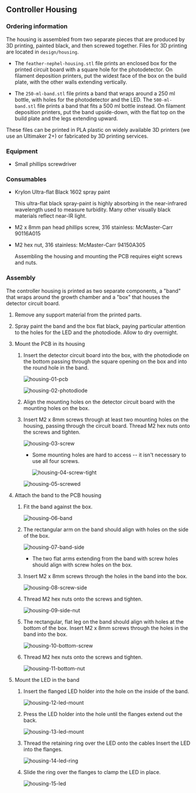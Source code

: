 ## Controller Housing

### Ordering information

The housing is assembled from two separate pieces that are produced by 3D printing, painted black, and then screwed together. Files for 3D printing are located in `design/housing`. 

* The `feather-nephel-housing.stl` file prints an enclosed box for the printed circuit board with a square hole for the photodetector. On filament deposition printers, put the widest face of the box on the build plate, with the other walls extending vertically.

* The `250-ml-band.stl` file prints a band that wraps around a 250 ml bottle, with holes for the photodetector and the LED. The `500-ml-band.stl` file prints a band that fits a 500 ml bottle instead. On filament deposition printers, put the band upside-down, with the flat top on the build plate and the legs extending upward.

These files can be printed in PLA plastic on widely available 3D printers (we use an Ultimaker 2+) or fabricated by 3D printing services.

### Equipment

* Small phillips screwdriver

### Consumables
* Krylon Ultra-flat Black 1602 spray paint

  This ultra-flat black spray-paint is highly absorbing in the near-infrared wavelength used to measure turbidity. Many other visually black materials reflect near-IR light.

* M2 x 8mm pan head phillips screw, 316 stainless: McMaster-Carr 90116A015

* M2 hex nut, 316 stainless: McMaster-Carr 94150A305	

  Assembling the housing and mounting the PCB requires eight screws and nuts.

### Assembly

The controller housing is printed as two separate components, a "band" that wraps around the growth chamber and a "box" that houses the detector circuit board. 

1. Remove any support material from the printed parts.

1. Spray paint the band and the box flat black, paying particular attention to the holes for the LED and the photodiode. Allow to dry overnight.

1. Mount the PCB in its housing

   1. Insert the detector circuit board into the box, with the photodiode on the bottom passing through the square opening on the box and into the round hole in the band.

      ![housing-01-pcb](./images/housing-01-pcb.jpeg)

      ![housing-02-photodiode](./images/images/housing-02-photodiode.jpeg)

   1. Align the mounting holes on the detector circuit board with the mounting holes on the box.

   1. Insert M2 x 8mm screws through at least two mounting holes on the housing, passing through the circuit board. Thread M2 hex nuts onto the screws and tighten.

      ![housing-03-screw](./images/housing-03-screw.jpeg)

      * Some mounting holes are hard to access -- it isn't necessary to use all four screws.

        ![housing-04-screw-tight](./images/housing-04-screw-tight.jpeg)

      ![housing-05-screwed](housing-05-screwed.jpeg)

1. Attach the band to the PCB housing

   1. Fit the band against the box. 

      ![housing-06-band](./images/housing-06-band.jpeg)

   1. The rectangular arm on the band should align with holes on the side of the box. 

      ![housing-07-band-side](./images/housing-07-band-side.jpeg)

      * The two flat arms extending from the band with screw holes should align with screw holes on the box.
   
   1. Insert M2 x 8mm screws through the holes in the band into the box.

      ![housing-08-screw-side](./images/housing-08-screw-side.jpeg)

   1. Thread M2 hex nuts onto the screws and tighten.
   
      ![housing-09-side-nut](./images/housing-09-side-nut.jpeg)
      
   1. The rectangular, flat leg on the band should align with holes at the bottom of the box. Insert M2 x 8mm screws through the holes in the band into the box.
   
      ![housing-10-bottom-screw](./images/housing-10-bottom-screw.jpeg)
   
   1. Thread M2 hex nuts onto the screws and tighten.
   
      ![housing-11-bottom-nut](./images/housing-11-bottom-nut.jpeg)
   
1. Mount the LED in the band

   1. Insert the flanged LED holder into the hole on the inside of the band.
   
      ![housing-12-led-mount](./images/housing-12-led-mount.jpeg)
      
   1. Press the LED holder into the hole until the flanges extend out the back.
   
      ![housing-13-led-mount](./images/housing-13-led-mount.jpeg)
      
   1. Thread the retaining ring over the LED onto the cables Insert the LED into the flanges.
   
      ![housing-14-led-ring](./images/housing-14-led-ring.jpeg)
      
   1. Slide the ring over the flanges to clamp the LED in place.
   
      ![housing-15-led](./images/housing-15-led.jpeg)